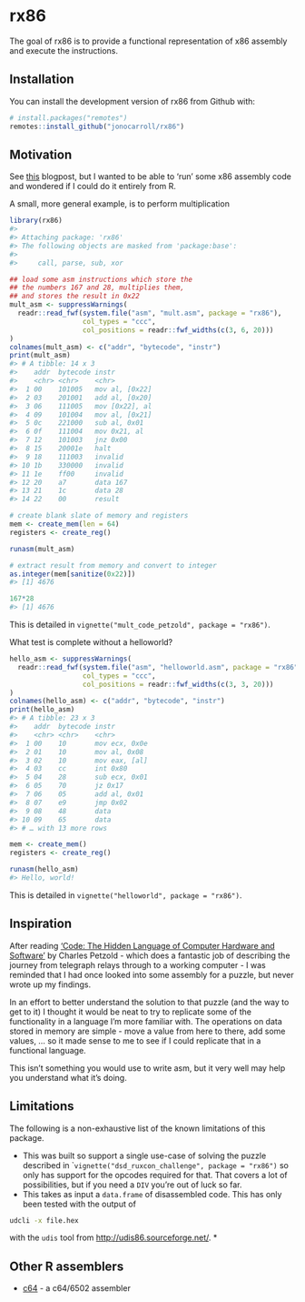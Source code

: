 
<!-- README.md is generated from README.Rmd. Please edit that file -->

# rx86

<!-- badges: start -->
<!-- badges: end -->

The goal of rx86 is to provide a functional representation of x86
assembly and execute the instructions.

## Installation

You can install the development version of rx86 from Github with:

``` r
# install.packages("remotes")
remotes::install_github("jonocarroll/rx86")
```

## Motivation

See [this]() blogpost, but I wanted to be able to ‘run’ some x86
assembly code and wondered if I could do it entirely from R.

A small, more general example, is to perform multiplication

``` r
library(rx86)
#> 
#> Attaching package: 'rx86'
#> The following objects are masked from 'package:base':
#> 
#>     call, parse, sub, xor

## load some asm instructions which store the 
## the numbers 167 and 28, multiplies them, 
## and stores the result in 0x22
mult_asm <- suppressWarnings(
  readr::read_fwf(system.file("asm", "mult.asm", package = "rx86"), 
                  col_types = "ccc",
                  col_positions = readr::fwf_widths(c(3, 6, 20)))
)
colnames(mult_asm) <- c("addr", "bytecode", "instr")
print(mult_asm)
#> # A tibble: 14 x 3
#>    addr  bytecode instr         
#>    <chr> <chr>    <chr>         
#>  1 00    101005   mov al, [0x22]
#>  2 03    201001   add al, [0x20]
#>  3 06    111005   mov [0x22], al
#>  4 09    101004   mov al, [0x21]
#>  5 0c    221000   sub al, 0x01  
#>  6 0f    111004   mov 0x21, al  
#>  7 12    101003   jnz 0x00      
#>  8 15    20001e   halt          
#>  9 18    111003   invalid       
#> 10 1b    330000   invalid       
#> 11 1e    ff00     invalid       
#> 12 20    a7       data 167      
#> 13 21    1c       data 28       
#> 14 22    00       result

# create blank slate of memory and registers
mem <- create_mem(len = 64)
registers <- create_reg()

runasm(mult_asm)

# extract result from memory and convert to integer
as.integer(mem[sanitize(0x22)])
#> [1] 4676

167*28
#> [1] 4676
```

This is detailed in `vignette("mult_code_petzold", package = "rx86")`.

What test is complete without a helloworld?

``` r
hello_asm <- suppressWarnings(
  readr::read_fwf(system.file("asm", "helloworld.asm", package = "rx86"), 
                  col_types = "ccc",
                  col_positions = readr::fwf_widths(c(3, 3, 20)))
)
colnames(hello_asm) <- c("addr", "bytecode", "instr")
print(hello_asm)
#> # A tibble: 23 x 3
#>    addr  bytecode instr        
#>    <chr> <chr>    <chr>        
#>  1 00    10       mov ecx, 0x0e
#>  2 01    10       mov al, 0x08 
#>  3 02    10       mov eax, [al]
#>  4 03    cc       int 0x80     
#>  5 04    28       sub ecx, 0x01
#>  6 05    70       jz 0x17      
#>  7 06    05       add al, 0x01 
#>  8 07    e9       jmp 0x02     
#>  9 08    48       data         
#> 10 09    65       data         
#> # … with 13 more rows

mem <- create_mem()
registers <- create_reg()

runasm(hello_asm)
#> Hello, world!
```

This is detailed in `vignette("helloworld", package = "rx86")`.

## Inspiration

After reading [‘Code: The Hidden Language of Computer Hardware and
Software’](https://en.wikipedia.org/wiki/Code:_The_Hidden_Language_of_Computer_Hardware_and_Software)
by Charles Petzold - which does a fantastic job of describing the
journey from telegraph relays through to a working computer - I was
reminded that I had once looked into some assembly for a puzzle, but
never wrote up my findings.

In an effort to better understand the solution to that puzzle (and the
way to get to it) I thought it would be neat to try to replicate some of
the functionality in a language I’m more familiar with. The operations
on data stored in memory are simple - move a value from here to there,
add some values, … so it made sense to me to see if I could replicate
that in a functional language.

This isn’t something you would use to write asm, but it very well may
help you understand what it’s doing.

## Limitations

The following is a non-exhaustive list of the known limitations of this
package.

-   This was built so support a single use-case of solving the puzzle
    described in \``vignette("dsd_ruxcon_challenge", package = "rx86")`
    so only has support for the opcodes required for that. That covers a
    lot of possibilities, but if you need a `DIV` you’re out of luck so
    far.
-   This takes as input a `data.frame` of disassembled code. This has
    only been tested with the output of

``` bash
udcli -x file.hex
```

with the `udis` tool from <http://udis86.sourceforge.net/>. \*

## Other R assemblers

-   [c64](https://github.com/coolbutuseless/r64) - a c64/6502 assembler
